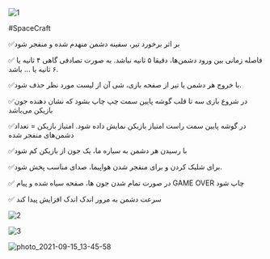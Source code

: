 ![1](https://user-images.githubusercontent.com/80619179/133939377-d3ae3da7-1bd5-4eb9-8504-7bd417b97e43.jpg)

#SpaceCraft

:white_check_mark:بر اثر برخورد تیر، سفینه دشمن منهدم شده و منفجر شود

:white_check_mark: فاصله زمانی بین ورود دشمن‌ها، دقیقا ۵ ثانیه نباشد. به صورت تصادفی گاهی ۴ ثانیه یا ۶ ثانیه یا … باشد.

:white_check_mark:با خروج هر دشمن یا تیر از صفحه بازی، شی آن از لیست مورد نظر حذف شود.

:white_check_mark:در شروع بازی سه تا قلب گوشه پایین سمت چپ چاپ بشود که نشان دهنده جون بازیکن می‌باشد

:white_check_mark:در گوشه پایین سمت راست امتیاز بازیکن نمایش داده شود. امتیاز بازیکن = تعداد دشمن‌های منفجر شده

:white_check_mark:با رسیدن هر دشمن به سیاره ما، یک جون از بازیکن کم شود

:white_check_mark:برای شلیک کردن و برای منفجر شدن هواپیما، صدای مناسب پخش شود.

:white_check_mark: در صورت تمام شدن جون ها، صفحه سیاه شده و پیام GAME OVER چاپ شود

:white_check_mark: سرعت دشمن به مرور اندک اندک افزایش پیدا کند

![2](https://user-images.githubusercontent.com/80619179/133939608-26294022-815d-4ec5-98ae-d086192c6711.jpg)

![3](https://user-images.githubusercontent.com/80619179/133939619-3de4ab50-6a6f-4632-834d-26c9753319dc.jpg)

![photo_2021-09-15_13-45-58](https://user-images.githubusercontent.com/80619179/133939686-33b8e676-6f98-4dca-be95-5350c7d61582.jpg)

